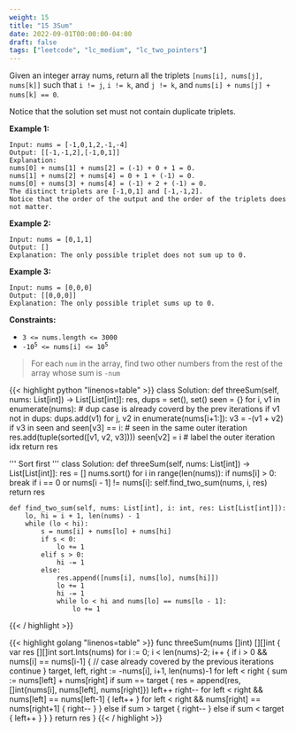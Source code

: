 ```yaml
---
weight: 15
title: "15 3Sum"
date: 2022-09-01T00:00:00-04:00
draft: false
tags: ["leetcode", "lc_medium", "lc_two_pointers"]
---
```


Given an integer array nums, return all the triplets `[nums[i], nums[j], nums[k]]` such that `i != j`, `i != k`, and `j != k`, and `nums[i] + nums[j] + nums[k] == 0`.

Notice that the solution set must not contain duplicate triplets.

**Example 1:**
```
Input: nums = [-1,0,1,2,-1,-4]
Output: [[-1,-1,2],[-1,0,1]]
Explanation: 
nums[0] + nums[1] + nums[2] = (-1) + 0 + 1 = 0.
nums[1] + nums[2] + nums[4] = 0 + 1 + (-1) = 0.
nums[0] + nums[3] + nums[4] = (-1) + 2 + (-1) = 0.
The distinct triplets are [-1,0,1] and [-1,-1,2].
Notice that the order of the output and the order of the triplets does not matter.
```
**Example 2:**
```
Input: nums = [0,1,1]
Output: []
Explanation: The only possible triplet does not sum up to 0.
```
**Example 3:**
```
Input: nums = [0,0,0]
Output: [[0,0,0]]
Explanation: The only possible triplet sums up to 0.
```

**Constraints:**
- `3 <= nums.length <= 3000`
- <code>-10<sup>5</sup> <= nums[i] <= 10<sup>5</sup></code>

> For each `num` in the array, find two other numbers from the rest of the array whose sum is `-num`

<div class="tabs"></div>
<div class="tab-content">
<div id="python" class="lang">
{{< highlight python "linenos=table" >}}
class Solution:
    def threeSum(self, nums: List[int]) -> List[List[int]]:
        res, dups = set(), set()
        seen = {}
        for i, v1 in enumerate(nums):
            # dup case is already coverd by the prev iterations
            if v1 not in dups:
                dups.add(v1)
                for j, v2 in enumerate(nums[i+1:]):
                    v3 = -(v1 + v2)
                    if v3 in seen and seen[v3] == i:
                        # seen in the same outer iteration
                        res.add(tuple(sorted([v1, v2, v3])))
                    seen[v2] = i  # label the outer iteration idx
        return res


'''
Sort first
'''
class Solution:
    def threeSum(self, nums: List[int]) -> List[List[int]]:
        res = []
        nums.sort()
        for i in range(len(nums)):
            if nums[i] > 0:
                break
            if i == 0 or nums[i - 1] != nums[i]:
                self.find_two_sum(nums, i, res)
        return res

    def find_two_sum(self, nums: List[int], i: int, res: List[List[int]]):
        lo, hi = i + 1, len(nums) - 1
        while (lo < hi):
            s = nums[i] + nums[lo] + nums[hi]
            if s < 0:
                lo += 1
            elif s > 0:
                hi -= 1
            else:
                res.append([nums[i], nums[lo], nums[hi]])
                lo += 1
                hi -= 1
                while lo < hi and nums[lo] == nums[lo - 1]:
                    lo += 1
{{< / highlight >}}
</div>

<div id="golang" class="lang">
{{< highlight golang "linenos=table" >}}
func threeSum(nums []int) [][]int {
    var res [][]int
    sort.Ints(nums)
    for i := 0; i < len(nums)-2; i++ {
        if i > 0 && nums[i] == nums[i-1] {
            // case already covered by the previous iterations
            continue
        }
        target, left, right := -nums[i], i+1, len(nums)-1
        for left < right {
            sum := nums[left] + nums[right]
            if sum == target {
                res = append(res, []int{nums[i], nums[left], nums[right]})
                left++
                right--
                for left < right && nums[left] == nums[left-1] {
                    left++
                }
                for left < right && nums[right] == nums[right+1] {
                    right--
                }
            } else if sum > target {
                right--
            } else if sum < target {
                left++
            }
        }
    }
    return res
}
{{< / highlight >}}
</div>
</div>
